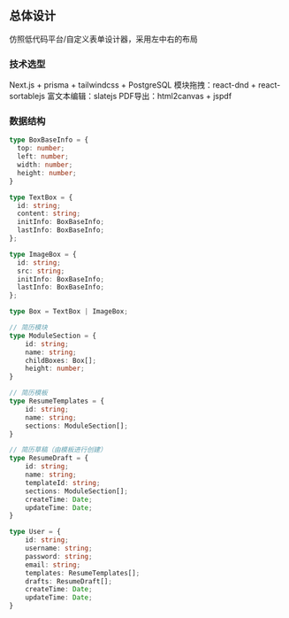 ## 总体设计
仿照低代码平台/自定义表单设计器，采用左中右的布局

### 技术选型
Next.js + prisma + tailwindcss + PostgreSQL
模块拖拽：react-dnd + react-sortablejs
富文本编辑：slatejs
PDF导出：html2canvas + jspdf

### 数据结构

```ts
type BoxBaseInfo = {
  top: number;
  left: number;
  width: number;
  height: number;
}

type TextBox = {
  id: string;
  content: string;
  initInfo: BoxBaseInfo;
  lastInfo: BoxBaseInfo;
};

type ImageBox = {
  id: string;
  src: string;
  initInfo: BoxBaseInfo;
  lastInfo: BoxBaseInfo;
};

type Box = TextBox | ImageBox;

// 简历模块
type ModuleSection = {
    id: string;
    name: string;
    childBoxes: Box[];
    height: number;
}

// 简历模板
type ResumeTemplates = {
    id: string;
    name: string;
    sections: ModuleSection[];
}

// 简历草稿（由模板进行创建）
type ResumeDraft = {
    id: string;
    name: string;
    templateId: string;
    sections: ModuleSection[];
    createTime: Date;
    updateTime: Date;
}

type User = {
    id: string;
    username: string;
    password: string;
    email: string;
    templates: ResumeTemplates[];
    drafts: ResumeDraft[];
    createTime: Date;
    updateTime: Date;
}

```


